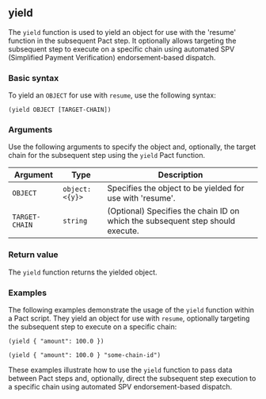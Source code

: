 ## yield
The `yield` function is used to yield an object for use with the 'resume' function in the subsequent Pact step. It optionally allows targeting the subsequent step to execute on a specific chain using automated SPV (Simplified Payment Verification) endorsement-based dispatch.

### Basic syntax

To yield an `OBJECT` for use with `resume`, use the following syntax:

`(yield OBJECT [TARGET-CHAIN])`

### Arguments

Use the following arguments to specify the object and, optionally, the target chain for the subsequent step using the `yield` Pact function.

| Argument | Type | Description |
| --- | --- | --- |
| `OBJECT` | `object:<{y}>` | Specifies the object to be yielded for use with 'resume'. |
| `TARGET-CHAIN` | `string` | (Optional) Specifies the chain ID on which the subsequent step should execute. |

### Return value

The `yield` function returns the yielded object.

### Examples

The following examples demonstrate the usage of the `yield` function within a Pact script. They yield an object for use with `resume`, optionally targeting the subsequent step to execute on a specific chain:

```pact
(yield { "amount": 100.0 })
```
```pact
(yield { "amount": 100.0 } "some-chain-id")
```

These examples illustrate how to use the `yield` function to pass data between Pact steps and, optionally, direct the subsequent step execution to a specific chain using automated SPV endorsement-based dispatch.
